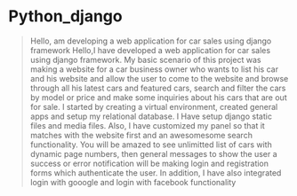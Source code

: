 # Python_django
> Hello, am developing a web application for car sales using django framework
> Hello,I have developed a web application for car sales using django framework. My basic scenario of this project was making a website for a car business owner who wants to list his car and his website and allow the user to come to the website and browse through all his latest cars and featured cars, search and filter the cars by model or price and make some inquiries about his cars that are out for sale.
> I started by creating a virtual environment, created general apps and setup my relational database.
> I Have setup django static files and media files. Also, I have customized my panel so that it matches with the website first and an awesomesome search functionality.
> You will be amazed to see unlimitted list of cars with dynamic page numbers, then general messages to show the user a success or error notification will be making login and registration forms which authenticate the user.
> In addition, I have also integrated login with gooogle and login with facebook functionality 
